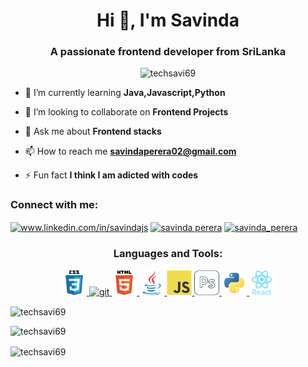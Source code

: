 <h1 align="center">Hi 👋, I'm Savinda</h1>
<h3 align="center">A passionate frontend developer from SriLanka</h3>

<p align="center"> <img src="https://komarev.com/ghpvc/?username=techsavi69&label=Profile%20views&color=0e75b6&style=flat" alt="techsavi69" /> </p>

- 🌱 I’m currently learning **Java,Javascript,Python**

- 👯 I’m looking to collaborate on **Frontend Projects**

- 💬 Ask me about **Frontend stacks**

- 📫 How to reach me **savindaperera02@gmail.com**

- ⚡ Fun fact **I think I am adicted with codes**

<h3 align="left">Connect with me:</h3>
<p align="left">
<a href="https://linkedin.com/in/www.linkedin.com/in/savindajs" target="blank"><img align="center" src="https://raw.githubusercontent.com/rahuldkjain/github-profile-readme-generator/master/src/images/icons/Social/linked-in-alt.svg" alt="www.linkedin.com/in/savindajs" height="30" width="40" /></a>
<a href="https://fb.com/savinda perera" target="blank"><img align="center" src="https://raw.githubusercontent.com/rahuldkjain/github-profile-readme-generator/master/src/images/icons/Social/facebook.svg" alt="savinda perera" height="30" width="40" /></a>
<a href="https://instagram.com/savinda_perera" target="blank"><img align="center" src="https://raw.githubusercontent.com/rahuldkjain/github-profile-readme-generator/master/src/images/icons/Social/instagram.svg" alt="savinda_perera" height="30" width="40" /></a>
</p>

<h3 align="center">Languages and Tools:</h3>
<p align="center"> <a href="https://www.w3schools.com/css/" target="_blank" rel="noreferrer"> <img src="https://raw.githubusercontent.com/devicons/devicon/master/icons/css3/css3-original-wordmark.svg" alt="css3" width="40" height="40"/> </a> <a href="https://git-scm.com/" target="_blank" rel="noreferrer"> <img src="https://www.vectorlogo.zone/logos/git-scm/git-scm-icon.svg" alt="git" width="40" height="40"/> </a> <a href="https://www.w3.org/html/" target="_blank" rel="noreferrer"> <img src="https://raw.githubusercontent.com/devicons/devicon/master/icons/html5/html5-original-wordmark.svg" alt="html5" width="40" height="40"/> </a> <a href="https://www.java.com" target="_blank" rel="noreferrer"> <img src="https://raw.githubusercontent.com/devicons/devicon/master/icons/java/java-original.svg" alt="java" width="40" height="40"/> </a> <a href="https://developer.mozilla.org/en-US/docs/Web/JavaScript" target="_blank" rel="noreferrer"> <img src="https://raw.githubusercontent.com/devicons/devicon/master/icons/javascript/javascript-original.svg" alt="javascript" width="40" height="40"/> </a> <a href="https://www.photoshop.com/en" target="_blank" rel="noreferrer"> <img src="https://raw.githubusercontent.com/devicons/devicon/master/icons/photoshop/photoshop-line.svg" alt="photoshop" width="40" height="40"/> </a> <a href="https://www.python.org" target="_blank" rel="noreferrer"> <img src="https://raw.githubusercontent.com/devicons/devicon/master/icons/python/python-original.svg" alt="python" width="40" height="40"/> </a> <a href="https://reactjs.org/" target="_blank" rel="noreferrer"> <img src="https://raw.githubusercontent.com/devicons/devicon/master/icons/react/react-original-wordmark.svg" alt="react" width="40" height="40"/> </a> </p>

<p><img align="center" src="https://github-readme-stats.vercel.app/api/top-langs?username=techsavi69&show_icons=true&locale=en&layout=compact" alt="techsavi69" /></p>

<p>&nbsp;<img align="left" src="https://github-readme-stats.vercel.app/api?username=techsavi69&show_icons=true&locale=en" alt="techsavi69" /></p>

<p><img align="center" src="https://github-readme-streak-stats.herokuapp.com/?user=techsavi69&" alt="techsavi69" /></p>



